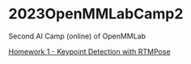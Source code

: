 # 2023OpenMMLabCamp2
Second AI Camp (online) of OpenMMLab


[Homework 1 - Keypoint Detection with RTMPose]('./Homework1_KeypointDetection')

